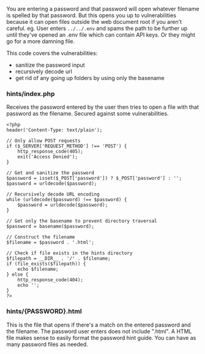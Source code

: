 You are entering a password and that password will open whatever filename is spelled by that password. But this opens you up to vulnerabilities because it can open files outside the web document root if you aren't careful. eg. User enters `../../.env` and spams the path to be further up until they've opened an .env file which can contain API keys. Or they might go for a more damning file.

This code covers the vulnerabilities:
- sanitize the password input
- recursively decode url
- get rid of any going up folders by using only the basename

### hints/index.php
Receives the password entered by the user then tries to open a file with that password as the filename. Secured against some vulnerabilities.
```
<?php
header('Content-Type: text/plain');

// Only allow POST requests
if ($_SERVER['REQUEST_METHOD'] !== 'POST') {
    http_response_code(405);
    exit('Access Denied');
}

// Get and sanitize the password
$password = isset($_POST['password']) ? $_POST['password'] : '';
$password = urldecode($password);

// Recursively decode URL encoding
while (urldecode($password) !== $password) {
    $password = urldecode($password);
}

// Get only the basename to prevent directory traversal
$password = basename($password);

// Construct the filename
$filename = $password . '.html';

// Check if file exists in the hints directory
$filepath = __DIR__ . '/' . $filename;
if (file_exists($filepath)) {
    echo $filename;
} else {
    http_response_code(404);
    echo '';
}
?> 
```

### hints/{PASSWORD}.html
This is the file that opens if there's a match on the entered password and the filename. The password user enters does not include ".html". A HTML file makes sense to easily format the password hint guide. You can have as many password files as needed.
